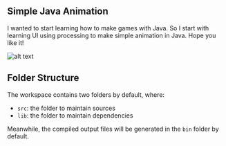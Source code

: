 ## Simple Java Animation

I wanted to start learning how to make games with Java. So I start with learning UI using processing to make simple animation in Java. Hope you like it!

![alt text](https://cloud-1biuq89lt-hack-club-bot.vercel.app/0image.png)

## Folder Structure

The workspace contains two folders by default, where:

- `src`: the folder to maintain sources
- `lib`: the folder to maintain dependencies

Meanwhile, the compiled output files will be generated in the `bin` folder by default.
